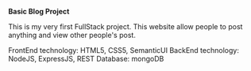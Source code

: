 <strong>Basic Blog Project</strong>

This is my very first FullStack project. This website allow people to post anything and view other people's post.

FrontEnd technology: HTML5, CSS5, SemanticUI
BackEnd technology: NodeJS, ExpressJS, REST
Database: mongoDB
